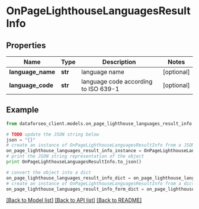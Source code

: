 # OnPageLighthouseLanguagesResultInfo


## Properties

Name | Type | Description | Notes
------------ | ------------- | ------------- | -------------
**language_name** | **str** | language name | [optional] 
**language_code** | **str** | language code according to ISO 639-1 | [optional] 

## Example

```python
from dataforseo_client.models.on_page_lighthouse_languages_result_info import OnPageLighthouseLanguagesResultInfo

# TODO update the JSON string below
json = "{}"
# create an instance of OnPageLighthouseLanguagesResultInfo from a JSON string
on_page_lighthouse_languages_result_info_instance = OnPageLighthouseLanguagesResultInfo.from_json(json)
# print the JSON string representation of the object
print OnPageLighthouseLanguagesResultInfo.to_json()

# convert the object into a dict
on_page_lighthouse_languages_result_info_dict = on_page_lighthouse_languages_result_info_instance.to_dict()
# create an instance of OnPageLighthouseLanguagesResultInfo from a dict
on_page_lighthouse_languages_result_info_form_dict = on_page_lighthouse_languages_result_info.from_dict(on_page_lighthouse_languages_result_info_dict)
```
[[Back to Model list]](../README.md#documentation-for-models) [[Back to API list]](../README.md#documentation-for-api-endpoints) [[Back to README]](../README.md)


